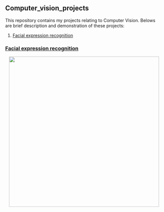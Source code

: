 ## Computer_vision_projects
This repository contains my projects relating to Computer Vision.
Belows are brief description and demonstration of these projects:

1. [Facial expression recognition](#facial-expression-recognition)

### [Facial expression recognition][1]
<p align="center"><img src="./Facial_expression/facial_expression.gif" width ="480"></p>


[1]:/Facial_expression
